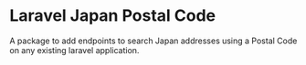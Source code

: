 # Laravel Japan Postal Code

A package to add endpoints to search Japan addresses using a Postal Code on any existing laravel application.
